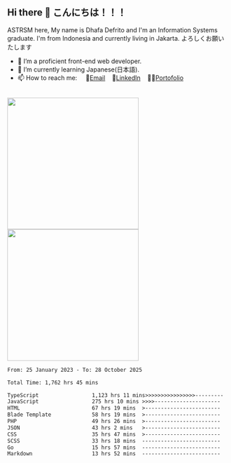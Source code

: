 ## Hi there 👋 こんにちは！！！
ASTRSM here, My name is Dhafa Defrito and I'm an Information Systems graduate. I'm from Indonesia and currently living in Jakarta. よろしくお願いたします

- 🔭 I’m a proficient front-end web developer.
- 🌱 I’m currently learning Japanese(日本語).
- 📫 How to reach me: &nbsp;&nbsp;&nbsp;&nbsp;📧[Email](ddefrito@gmail.com)&nbsp;&nbsp;&nbsp;&nbsp;💼[LinkedIn](https://www.linkedin.com/in/dhafad)&nbsp;&nbsp;&nbsp;&nbsp;👨‍🎨[Portofolio](https://ddefrito.vercel.app/)

<br>

<div align="left">
  <img src="https://media1.tenor.com/m/F96DSPtSiSgAAAAd/isekaijoucho-kamitsubaki.gif" height="300" />
	<a href="https://last.fm/user/nerumaeni"><img src="https://lastfm-recently-played.vercel.app/api?user=nerumaeni&count=5" height="300" /></a>
</div=

<!--START_SECTION:waka-->

```txt
From: 25 January 2023 - To: 28 October 2025

Total Time: 1,762 hrs 45 mins

TypeScript                 1,123 hrs 11 mins>>>>>>>>>>>>>>>>---------   63.72 %
JavaScript                 275 hrs 10 mins >>>>---------------------   15.61 %
HTML                       67 hrs 19 mins  >------------------------   03.82 %
Blade Template             58 hrs 19 mins  >------------------------   03.31 %
PHP                        49 hrs 26 mins  >------------------------   02.80 %
JSON                       43 hrs 2 mins   >------------------------   02.44 %
CSS                        35 hrs 47 mins  >------------------------   02.03 %
SCSS                       33 hrs 18 mins  -------------------------   01.89 %
Go                         15 hrs 57 mins  -------------------------   00.90 %
Markdown                   13 hrs 52 mins  -------------------------   00.79 %
```

<!--END_SECTION:waka-->
